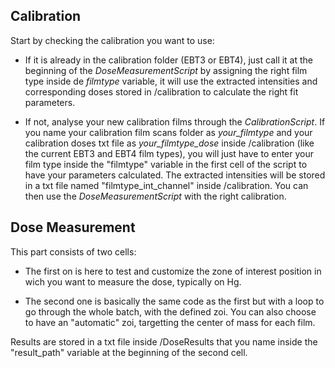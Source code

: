 ## Calibration
Start by checking the calibration you want to use: 
- If it is already in the calibration folder (EBT3 or EBT4), just call it at the beginning of the *DoseMeasurementScript* by assigning the right film type inside de *filmtype* variable, it will use the extracted intensities and corresponding doses stored in /calibration to calculate the right fit parameters.
  
- If not, analyse your new calibration films through the *CalibrationScript*. If you name your calibration film scans folder as *your_filmtype* and your calibration doses txt file as *your_filmtype_dose* inside /calibration (like the current EBT3 and EBT4 film types), you will just have to enter your film type inside the "filmtype" variable in the first cell of the script to have your parameters calculated. The extracted intensities will be stored in a txt file named "filmtype_int_channel" inside /calibration. You can then use the *DoseMeasurementScript* with the right calibration.

## Dose Measurement

This part consists of two cells: 
- The first on is here to test and customize the zone of interest position in wich you want to measure the dose, typically on Hg.
  
- The second one is basically the same code as the first but with a loop to go through the whole batch, with the defined zoi. You can also choose to have an "automatic" zoi, targetting the center of mass for each film.  

Results are stored in a txt file inside /DoseResults that you name inside the "result_path" variable at the beginning of the second cell.
